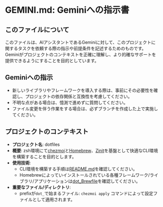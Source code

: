# GEMINI.md: Geminiへの指示書

## このファイルについて

このファイルは、AIアシスタントであるGeminiに対して、このプロジェクトに関するタスクを依頼する際の指示や前提条件を記述するためのものです。
Geminiがプロジェクトのコンテキストを正確に理解し、より的確なサポートを提供できるようにすることを目的としています。

## Geminiへの指示

- 新しいライブラリやフレームワークを導入する際は、事前にその必要性を確認し、プロジェクトの依存関係と互換性を考慮してください。
- 不明な点がある場合は、憶測で進めずに質問してください。
- ファイル変更を伴う作業をする場合は、必ずブランチを作成した上で実施してください。

## プロジェクトのコンテキスト

- **プロジェクト名**: dotfiles
- **概要**: zsh環境にて[chezmoi](https://www.chezmoi.io/)と[Homebrew](https://brew.sh/)、[Zinit](https://github.com/zdharma-continuum/zinit)を基盤として快適なCLI環境を構築することを目的とします。
- **使用技術**:
    - CLI環境を構築する手順は[README.md](README.md)を確認してください。
    - Homebrewによっていインストールされている各種フレームワーク/ライブラリ/アプリケーションは[dot_Brewfile](dot_Brewfile)を確認してください。
- **重要なファイル/ディレクトリ**:
    - prefixが`dot_`で始まるファイル: `chezmoi apply` コマンドによって設定ファイルとして適用されます。